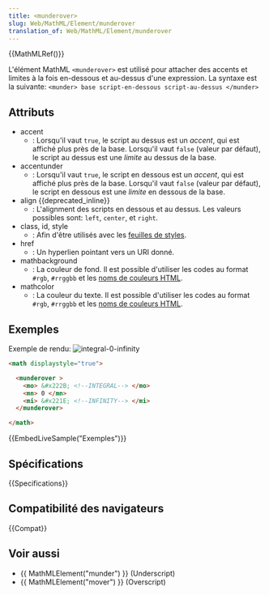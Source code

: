```yaml
---
title: <munderover>
slug: Web/MathML/Element/munderover
translation_of: Web/MathML/Element/munderover
---
```


{{MathMLRef()}}

L'élément MathML `<munderover>` est utilisé pour attacher des accents et limites à la fois en-dessous et au-dessus d'une expression.
La syntaxe est la suivante: `<munder> base script-en-dessous script-au-dessus </munder>`

## Attributs

- accent
  - : Lorsqu'il vaut `true`, le script au dessus est un _accent_, qui est affiché plus près de la base.
    Lorsqu'il vaut `false` (valeur par défaut), le script au dessus est une _limite_ au dessus de la base.
- accentunder
  - : Lorsqu'il vaut `true`, le script en dessous est un _accent_, qui est affiché plus près de la base.
    Lorsqu'il vaut `false` (valeur par défaut), le script en dessous est une _limite_ en dessous de la base.
- align {{deprecated_inline}}
  - : L'alignment des scripts en dessous et au dessus. Les valeurs possibles sont: `left`, `center`, et `right`.
- class, id, style
  - : Afin d'être utilisés avec les [feuilles de styles](/fr/docs/CSS).
- href
  - : Un hyperlien pointant vers un URI donné.
- mathbackground
  - : La couleur de fond. Il est possible d'utiliser les codes au format `#rgb`, `#rrggbb` et les [noms de couleurs HTML](/fr/docs/CSS/valeur_de_couleur#Mots-cl.C3.A9s).
- mathcolor
  - : La couleur du texte. Il est possible d'utiliser les codes au format `#rgb`, `#rrggbb` et les [noms de couleurs HTML](/fr/docs/CSS/valeur_de_couleur#Mots-cl.C3.A9s).

## Exemples

Exemple de rendu: ![integral-0-infinity](munderover.png)

```html
<math displaystyle="true">

  <munderover >
    <mo> &#x222B; <!--INTEGRAL--> </mo>
    <mn> 0 </mn>
    <mi> &#x221E; <!--INFINITY--> </mi>
  </munderover>

</math>
```

{{EmbedLiveSample("Exemples")}}

## Spécifications

{{Specifications}}

## Compatibilité des navigateurs

{{Compat}}

## Voir aussi

- {{ MathMLElement("munder") }} (Underscript)
- {{ MathMLElement("mover") }} (Overscript)
